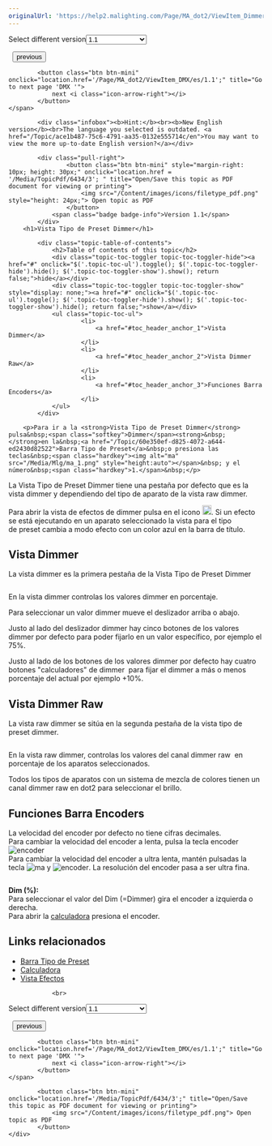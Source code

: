 ```yaml
---
originalUrl: 'https://help2.malighting.com/Page/MA_dot2/ViewItem_Dimmer/es/1.1'
---
```


<div class="topic-navigation">

<div class="pull-right">
	<span class="pull-left">


<div class="pull-left">
<form action="/Topic/SetCurrentVersionNumber" class="form-inline" id="frmTagSelector" method="post">	<span class="form-mini">
		<div class="input-prepend"><span class="add-on">Select different version</span><select autocomplete="off" id="versionNumberId" name="versionNumberId" onchange="$(this).closest('#frmTagSelector').submit();" style="width: 120px;"><option value="">- latest -</option>
<option selected="selected" value="3">1.1</option>
<option value="7">1.2</option>
<option value="12">1.3</option>
<option value="16">1.5</option>
<option value="29">1.9</option>
</select></div>
		<input data-val="true" data-val-number="The field Int32 must be a number." data-val-required="The Int32 field is required." id="ProductId" name="ProductId" type="hidden" value="7">
		<input id="CurrentGuid" name="CurrentGuid" type="hidden" value="ace1b487-75c6-4791-aa35-0132e555714c">
	</span>
</form></div>&nbsp;	</span>
	<span class="pull-right" style="white-space: nowrap;">
			<button class="btn btn-mini" onclick="location.href='/Page/MA_dot2/ViewItem_Cue/es/1.1'; " title="Go to previous page 'Cues '">
				<i class="icon-arrow-left"></i> previous
			</button>

			<button class="btn btn-mini" onclick="location.href='/Page/MA_dot2/ViewItem_DMX/es/1.1';" title="Go to next page 'DMX '">
				next <i class="icon-arrow-right"></i> 
			</button>
	</span>
</div>
<div class="clear-fix" style="margin-bottom: 10px"></div>
</div>

			<div class="infobox"><b>Hint:</b><br><b>New English version</b><br>The language you selected is outdated. <a href="/Topic/ace1b487-75c6-4791-aa35-0132e555714c/en">You may want to view the more up-to-date English version?</a></div>
		
			<div class="pull-right">
					<button class="btn btn-mini" style="margin-right: 10px; height: 30px;" onclick="location.href = '/Media/TopicPdf/6434/3'; " title="Open/Save this topic as PDF document for viewing or printing">
						<img src="/Content/images/icons/filetype_pdf.png" style="height: 24px;"> Open topic as PDF
					</button>
				<span class="badge badge-info">Version 1.1</span>
			</div>
		<h1>Vista Tipo de Preset Dimmer</h1>

			<div class="topic-table-of-contents">
				<h2>Table of contents of this topic</h2>
				<div class="topic-toc-toggler topic-toc-toggler-hide"><a href="#" onclick="$('.topic-toc-ul').toggle(); $('.topic-toc-toggler-hide').hide(); $('.topic-toc-toggler-show').show(); return false;">hide</a></div>
				<div class="topic-toc-toggler topic-toc-toggler-show" style="display: none;"><a href="#" onclick="$('.topic-toc-ul').toggle(); $('.topic-toc-toggler-hide').show(); $('.topic-toc-toggler-show').hide(); return false;">show</a></div>
				<ul class="topic-toc-ul">
						<li>
							<a href="#toc_header_anchor_1">Vista Dimmer</a>
						</li>
						<li>
							<a href="#toc_header_anchor_2">Vista Dimmer Raw</a>
						</li>
						<li>
							<a href="#toc_header_anchor_3">Funciones Barra Encoders</a>
						</li>
				</ul>
			</div>

		<p>Para ir a la <strong>Vista Tipo de Preset Dimmer</strong> pulsa&nbsp;<span class="softkey">Dimmer</span><strong>&nbsp;</strong>en la&nbsp;<a href="/Topic/60e350ef-d825-4072-a644-ed2430d82522">Barra Tipo de Preset</a>&nbsp;o presiona las teclas&nbsp;<span class="hardkey"><img alt="ma" src="/Media/Mlg/ma_1.png" style="height:auto"></span>&nbsp; y el número&nbsp;<span class="hardkey">1.</span>&nbsp;</p>

<p>La&nbsp;Vista Tipo de Preset Dimmer tiene una pestaña por defecto que es la vista dimmer y dependiendo del tipo de aparato de la vista raw dimmer.</p>

<p>Para abrir la vista de efectos de dimmer pulsa en el icono <img alt="" src="/Media/Image/Dot2_ViewsandWindows_ControlElements_TitleBar17_1-0.PNG" style="height:19px; width:18px">.&nbsp;Si un efecto se está ejecutando en un aparato seleccionado la vista para el tipo de&nbsp;preset&nbsp;cambia a modo efecto con un color azul en la barra de título.&nbsp;</p>

<a name="toc_header_anchor_1" id="toc_header_anchor_1" class="topic-toc-item"></a><h2>Vista Dimmer</h2>

<p>La vista dimmer es la primera pestaña de la&nbsp;Vista Tipo de Preset Dimmer</p>

<p><span class="image_gray_border"><img alt="" src="/Media/Image/Dot2_ViewsandWindows_DimmerPresetTypeView01_1-0_1.PNG"></span></p>

<p>En la vista dimmer controlas los valores dimmer en porcentaje.</p>

<p>Para seleccionar un valor dimmer mueve el deslizador arriba o abajo.</p>

<p>Justo al lado del deslizador dimmer hay cinco botones de los valores dimmer por defecto para poder fijarlo&nbsp;en un valor específico, por ejemplo el 75%.</p>

<p>Justo al lado de los botones de los valores dimmer por defecto hay cuatro botones "calculadores" de&nbsp;dimmer&nbsp;&nbsp;para fijar el dimmer a más o menos porcentaje del actual por ejemplo +10%.</p>

<a name="toc_header_anchor_2" id="toc_header_anchor_2" class="topic-toc-item"></a><h2>Vista Dimmer Raw</h2>

<p>La vista raw dimmer se sitúa en la segunda pestaña de la vista tipo de preset dimmer.</p>

<p><span class="image_gray_border"><img alt="" src="/Media/Image/Dot2_ViewsandWindows_DimmerPresetTypeView02_1-0.PNG"></span></p>

<p>En la vista raw dimmer, controlas los valores del canal dimmer raw&nbsp; en porcentaje de los aparatos seleccionados.</p>

<p>Todos los tipos de aparatos con un sistema de mezcla de colores tienen un canal dimmer raw en dot2 para seleccionar el brillo.</p>

<a name="toc_header_anchor_3" id="toc_header_anchor_3" class="topic-toc-item"></a><h2>Funciones Barra Encoders</h2>

<p>La velocidad del encoder por defecto no tiene cifras decimales.<br>
Para cambiar la velocidad del encoder a lenta, pulsa la tecla encoder&nbsp;<span class="hardkey"><img alt="encoder" src="/Media/Mlg/encoder.png"></span>&nbsp;<br>
Para cambiar la velocidad del encoder a ultra lenta, mantén pulsadas la tecla&nbsp;<span class="hardkey"><img alt="ma" src="/Media/Mlg/ma.png"></span>&nbsp;y&nbsp;<span class="hardkey"><img alt="encoder" src="/Media/Mlg/encoder.png"></span>. La resolución del encoder pasa a ser ultra fina.</p>

<p><img alt="" src="/Media/Image/Dot2_ViewsandWindows_DimmerPresetTypeView03_1-0.PNG"></p>

<p><strong>Dim (%):</strong><br>
Para seleccionar el valor del Dim (=Dimmer) gira el encoder a izquierda o derecha.<br>
Para abrir la&nbsp;<a href="/Topic/014d961b-8de1-4f48-92de-e6da3cc6a15f">calculadora</a>&nbsp;presiona el encoder.</p>

<a name="toc_header_anchor_4" id="toc_header_anchor_4" class="topic-toc-item"></a><h2>Links relacionados</h2>

<ul>
	<li><a href="/Topic/60e350ef-d825-4072-a644-ed2430d82522">Barra Tipo de Preset</a></li>
	<li><a href="/Topic/014d961b-8de1-4f48-92de-e6da3cc6a15f">Calculadora</a></li>
	<li><a href="/Topic/0e539790-291a-4be0-be05-8f3e8d81c0eb">Vista Efectos</a></li>
</ul>


				<br>
<div class="topic-navigation">

<div class="pull-right">
	<span class="pull-left">


<div class="pull-left">
<form action="/Topic/SetCurrentVersionNumber" class="form-inline" id="frmTagSelector" method="post">	<span class="form-mini">
		<div class="input-prepend"><span class="add-on">Select different version</span><select autocomplete="off" id="versionNumberId" name="versionNumberId" onchange="$(this).closest('#frmTagSelector').submit();" style="width: 120px;"><option value="">- latest -</option>
<option selected="selected" value="3">1.1</option>
<option value="7">1.2</option>
<option value="12">1.3</option>
<option value="16">1.5</option>
<option value="29">1.9</option>
</select></div>
		<input data-val="true" data-val-number="The field Int32 must be a number." data-val-required="The Int32 field is required." id="ProductId" name="ProductId" type="hidden" value="7">
		<input id="CurrentGuid" name="CurrentGuid" type="hidden" value="ace1b487-75c6-4791-aa35-0132e555714c">
	</span>
</form></div>&nbsp;	</span>
	<span class="pull-right" style="white-space: nowrap;">
			<button class="btn btn-mini" onclick="location.href='/Page/MA_dot2/ViewItem_Cue/es/1.1'; " title="Go to previous page 'Cues '">
				<i class="icon-arrow-left"></i> previous
			</button>

			<button class="btn btn-mini" onclick="location.href='/Page/MA_dot2/ViewItem_DMX/es/1.1';" title="Go to next page 'DMX '">
				next <i class="icon-arrow-right"></i> 
			</button>
	</span>
</div>
	<div class="clear-fix"></div>
	<div class="pull-right">
	
			<button class="btn btn-mini" onclick="location.href='/Media/TopicPdf/6434/3';" title="Open/Save this topic as PDF document for viewing or printing">
				<img src="/Content/images/icons/filetype_pdf.png"> Open topic as PDF
			</button>
	</div>
<div class="clear-fix" style="margin-bottom: 10px"></div>
</div>

	
